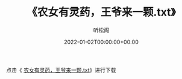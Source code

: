 ﻿---
title:  《农女有灵药，王爷来一颗.txt》
date:   2022-01-02T00:00:00+00:00
author: 听松阁
layout: post
permalink: /农女有灵药，王爷来一颗/
categories: 小说
tags: [小说]
---

点击《 [农女有灵药，王爷来一颗.txt](http://img.660000.xyz/bookstukust/book/bntxt/10/农女有灵药，王爷来一颗.txt)》进行下载